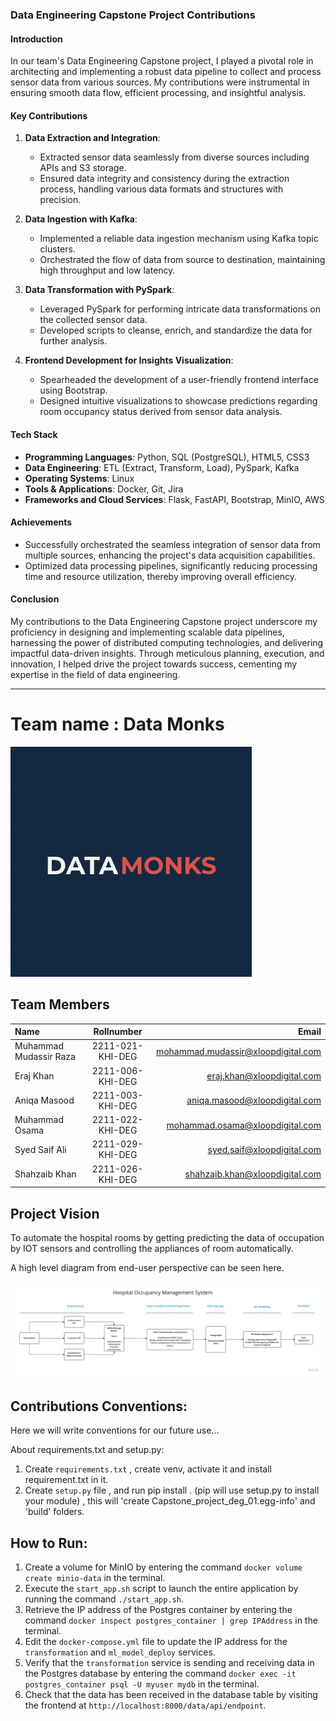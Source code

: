 ### Data Engineering Capstone Project Contributions

#### Introduction

In our team's Data Engineering Capstone project, I played a pivotal role in architecting and implementing a robust data pipeline to collect and process sensor data from various sources. My contributions were instrumental in ensuring smooth data flow, efficient processing, and insightful analysis.

#### Key Contributions

1. **Data Extraction and Integration**:
   - Extracted sensor data seamlessly from diverse sources including APIs and S3 storage.
   - Ensured data integrity and consistency during the extraction process, handling various data formats and structures with precision.

2. **Data Ingestion with Kafka**:
   - Implemented a reliable data ingestion mechanism using Kafka topic clusters.
   - Orchestrated the flow of data from source to destination, maintaining high throughput and low latency.

3. **Data Transformation with PySpark**:
   - Leveraged PySpark for performing intricate data transformations on the collected sensor data.
   - Developed scripts to cleanse, enrich, and standardize the data for further analysis.

4. **Frontend Development for Insights Visualization**:
   - Spearheaded the development of a user-friendly frontend interface using Bootstrap.
   - Designed intuitive visualizations to showcase predictions regarding room occupancy status derived from sensor data analysis.

#### Tech Stack

- **Programming Languages**: Python, SQL (PostgreSQL), HTML5, CSS3
- **Data Engineering**: ETL (Extract, Transform, Load), PySpark, Kafka
- **Operating Systems**: Linux
- **Tools & Applications**: Docker, Git, Jira
- **Frameworks and Cloud Services**: Flask, FastAPI, Bootstrap, MinIO, AWS

#### Achievements

- Successfully orchestrated the seamless integration of sensor data from multiple sources, enhancing the project's data acquisition capabilities.
- Optimized data processing pipelines, significantly reducing processing time and resource utilization, thereby improving overall efficiency.

#### Conclusion

My contributions to the Data Engineering Capstone project underscore my proficiency in designing and implementing scalable data pipelines, harnessing the power of distributed computing technologies, and delivering impactful data-driven insights. Through meticulous planning, execution, and innovation, I helped drive the project towards success, cementing my expertise in the field of data engineering.

---

# Team name : Data Monks
![Teams-Logo](team-non-technical-files/logo.png)

## Team Members

| Name | Rollnumber | Email|
| :------- | :------------: | ----------: |  
|  Muhammad Mudassir Raza |  2211-021-KHI-DEG |   mohammad.mudassir@xloopdigital.com |
|  Eraj Khan              |  2211-006-KHI-DEG |   eraj.khan@xloopdigital.com         |
|  Aniqa Masood           |  2211-003-KHI-DEG |   aniqa.masood@xloopdigital.com      |
|  Muhammad Osama         |  2211-022-KHI-DEG |   mohammad.osama@xloopdigital.com    |
|  Syed Saif Ali          |  2211-029-KHI-DEG |   syed.saif@xloopdigital.com         |
| Shahzaib Khan           | 2211-026-KHI-DEG  | shahzaib.khan@xloopdigital.com       |

## Project Vision

To automate the hospital rooms by getting predicting the data of occupation by IOT sensors and controlling the appliances of room automatically. 

A high level diagram from end-user perspective can be seen here.

![Business-component-diagram](team-non-technical-files/Flowchart.jpg)

## Contributions Conventions:
Here we will write conventions for our future use...

About requirements.txt and setup.py:
1) Create `requirements.txt` , create venv, activate it and install requirement.txt in it.
2) Create `setup.py` file , and run pip install . (pip will use setup.py to install your module) , this will 'create Capstone_project_deg_01.egg-info' and 'build' folders.

## How to Run:
1) Create a volume for MinIO by entering the command `docker volume create minio-data` in the terminal.
2) Execute the `start_app.sh` script to launch the entire application by running the command `./start_app.sh`.
3) Retrieve the IP address of the Postgres container by entering the command `docker inspect postgres_container | grep IPAddress` in the terminal.
4) Edit the `docker-compose.yml` file to update the IP address for the `transformation` and `ml_model_deploy` services.
5) Verify that the `transformation` service is sending and receiving data in the Postgres database by entering the command `docker exec -it postgres_container psql -U myuser mydb` in the terminal.
6) Check that the data has been received in the database table by visiting the frontend at `http://localhost:8000/data/api/endpoint`.
